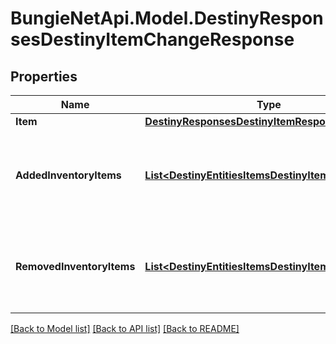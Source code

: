 # BungieNetApi.Model.DestinyResponsesDestinyItemChangeResponse
## Properties

Name | Type | Description | Notes
------------ | ------------- | ------------- | -------------
**Item** | [**DestinyResponsesDestinyItemResponse**](DestinyResponsesDestinyItemResponse.md) |  | [optional] 
**AddedInventoryItems** | [**List&lt;DestinyEntitiesItemsDestinyItemComponent&gt;**](DestinyEntitiesItemsDestinyItemComponent.md) | Items that appeared in the inventory possibly as a result of an action. | [optional] 
**RemovedInventoryItems** | [**List&lt;DestinyEntitiesItemsDestinyItemComponent&gt;**](DestinyEntitiesItemsDestinyItemComponent.md) | Items that disappeared from the inventory possibly as a result of an action. | [optional] 

[[Back to Model list]](../README.md#documentation-for-models) [[Back to API list]](../README.md#documentation-for-api-endpoints) [[Back to README]](../README.md)

